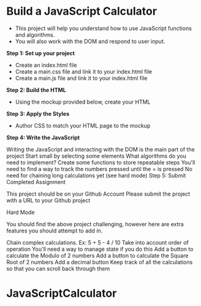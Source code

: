 # Build a JavaScript Calculator  

* This project will help you understand how to use JavaScript functions and algorithms. 
* You will also work with the DOM and respond to user input.

**Step 1: Set up your project**

* Create an index.html file
* Create a main.css file and link it to your index.html file
* Create a main.js file and link it to your index.html file

**Step 2: Build the HTML**
* Using the mockup provided below, create your HTML

**Step 3: Apply the Styles**
* Author CSS to match your HTML page to the mockup

**Step 4: Write the JavaScript**

Writing the JavaScript and interacting with the DOM is the main part of the project
Start small by selecting some elements
What algorithms do you need to implement?
Create some functions to store repeatable steps
You'll need to find a way to track the numbers pressed until the = is pressed
No need for chaining long calculations yet (see hard mode)
Step 5: Submit Completed Assignment

This project should be on your Github Account
Please submit the project with a URL to your Github project


Hard Mode  

You should find the above project challenging, however here are extra features you should attempt to add in.

Chain complex calculations.
Ex: 5 + 5 - 4 / 10
Take into account order of operation
You'll need a way to manage state if you do this
Add a button to calculate the Modulo of 2 numbers
Add a button to calculate the Square Root of 2 numbers
Add a decimal button
Keep track of all the calculations so that you can scroll back through them
# JavaScriptCalculator
